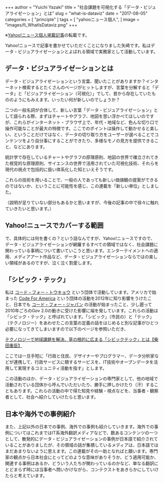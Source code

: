 +++
author = "Yuichi Yazaki"
title = "社会課題を可視化する「データ・ビジュアライゼーション」とは"
slug = "what-is-dataviz"
date = "2017-08-05"
categories = [
    "principle"
]
tags = [
    "yahooニュース個人",
]
image = "images/fi_WhatIsDataviz.png"
+++

※[Yahoo!ニュース個人掲載記事](https://news.yahoo.co.jp/byline/yazakiyuichi/20160825-00061522/)の転載です。

Yahoo!ニュースで記事を書かせていただくことになりました矢崎です。私はデータ・ビジュアライゼーションとよばれる領域で実務家として活動しています。

## データ・ビジュアライゼーションとは

データ・ビジュアライゼーションという言葉、聞いたことがありますか？インターネット検索するとたくさんのページがヒットしますが、言葉を分解すると「データ」と「ビジュアライゼーション（可視化）」でして、昔から存在していたもののようにもみえます。いったい何が新しいのでしょうか？

二つの一般名詞が合体して、新しい言葉「データ・ビジュアライゼーション」として語られる際、まずはチャートやグラフ、地図を思い浮かべてほしいのですが、これらがインターネット・ブラウザ上で、年代・地域など、色んな切り口で操作可能なことが最大の特徴です。ここでのポイントは操作して動かせると楽しい、ということだけではなく、データの切り取り方をユーザーが選べることでコンテンツをより自分事にすることができたり、多様なモノの見方を提供できること、などにあります。

統計学で存在しているチャートやグラフの原理原則、地図の世界で確立されてきた視覚的な原理原則、サイエンスの世界で活用されていた可視化技術、それらを現代の視点で包括的に扱い体系化した知といえそうです。

これらの技術を用いることで、一般の人であっても新しい価値観の提案ができるのではないか、ということに可能性を感じ、この連載を「新しい単位」としました。

（説明が足りていない部分もあるかと思いますが、今後の記事の中で徐々に触れていきたいと思います。）

## Yahoo!ニュースでカバーする範囲

で、具体的には何を書くの？という話なんですが、Yahoo!ニュースですので、データ・ビジュアライゼーションが網羅するすべての領域ではなく、社会課題に関わっている事柄について書いていこうと思います。エンターテイメントへの適用、メディアアート作品など、データ・ビジュアライゼーションならではの楽しい領域があるのですが、泣く泣く割愛します。

## 「シビック・テック」

私は [コード・フォー・トウキョウ](http://codefor.tokyo/) という団体で活動しています。アメリカで始まった [Code For America](https://www.codeforamerica.org/) という団体の活動を2012年に知り影響をうけたこと、日本でも [コード・フォー・ジャパン](http://code4japan.org/) の活動が始まったこと、少し遡って2010年ごろのGov 2.0の動きに受けた影響に端を発しています。これらの活動は「シビック・テック」と呼ばれています。「シビック」（市民の）と「テック」（テクノロジー）をあわせたこの言葉の定義の話をはじめると別な記事がひとつ必要になってきてしまいますので以下のページを参照いただき、

[テクノロジーで地域課題を解決、草の根的に広まる「シビックテック」とは【柴田重臣】](http://www.civicwave.jp/archives/52130025.html)

ここでは一旦手短に「行政と住民、デザイナーやプログラマー、データ分析家などが連携して、行政サービスに類するサービスを、IT技術やオープンデータを活用して実現するコミュニティ活動を指す」とします。

この活動のほか、データ・ビジュアライゼーションの専門家として、他の地域で活動されている団体から呼んでいただいたり、勝手に押しかけたり（汗）することもあります。これらの活動の中で得た知見や経験・視点などを、当事者・観察者として、社会へ紹介していけたらと思います。

## 日本や海外での事例紹介

また、上記以外の日本での事例、海外での事例も紹介していきます。海外での事例についてはこれまではIT系海外翻訳メディアなどで、数あるコンテンツの一つとして、散発的にデータ・ビジュアライゼーションの事例が日本語で紹介されていることがありましたが、その領域の話が集積しているメディアは、日本語ではまだあまりないように思えます。この連載がその一助となればと願います。専門家の観点から日本社会にとってどのような意味がありそうか、どう適用可能か、関連する事例はあるか、どういう人たちが関わっているのかなど、単なる翻訳にとどまらず時には当事者へ問いかけながら、コンテクストをあきらかにしていけたらと考えています。
